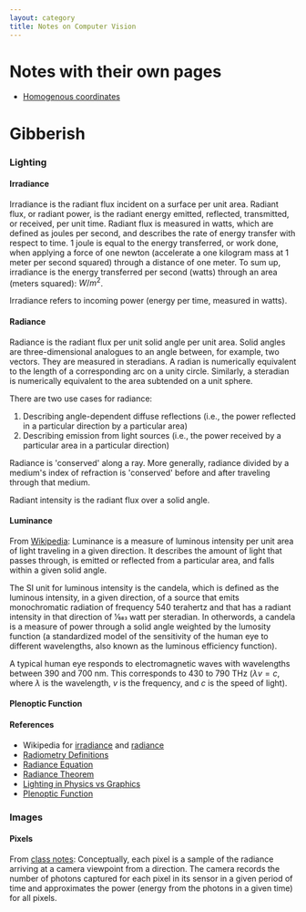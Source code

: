 ```yaml
---
layout: category
title: Notes on Computer Vision
---
```


# Notes with their own pages
- [Homogenous coordinates](homogenous-coordinates.html)

# Gibberish

### Lighting

#### Irradiance
Irradiance is the radiant flux incident on a surface per unit area. Radiant flux, or radiant power, is the radiant energy emitted, reflected, transmitted, or received, per unit time. Radiant flux is measured in watts, which are defined as joules per second, and describes the rate of energy transfer with respect to time. 1 joule is equal to the energy transferred, or work done, when applying a force of one newton (accelerate a one kilogram mass at 1 meter per second squared) through a distance of one meter. To sum up, irradiance is the energy transferred per second (watts) through an area (meters squared): $W/m^2$.

Irradiance refers to incoming power (energy per time, measured in watts).

#### Radiance
Radiance is the radiant flux per unit solid angle per unit area. Solid angles are three-dimensional analogues to an angle between, for example, two vectors. They are measured in steradians. A radian is numerically equivalent to the length of a corresponding arc on a unity circle. Similarly, a steradian is numerically equivalent to the area subtended on a unit sphere.

There are two use cases for radiance:

1. Describing angle-dependent diffuse reflections (i.e., the power reflected in a particular direction by a particular area)
2. Describing emission from light sources (i.e., the power received by a particular area in a particular direction)

Radiance is 'conserved' along a ray. More generally, radiance divided by a medium's index of refraction is 'conserved' before and after traveling through that medium.

Radiant intensity is the radiant flux over a solid angle.

#### Luminance
From [Wikipedia](http://en.wikipedia.org/wiki/Luminance): Luminance is a measure of luminous intensity per unit area of light traveling in a given direction. It describes the amount of light that passes through, is emitted or reflected from a particular area, and falls within a given solid angle.

The SI unit for luminous intensity is the candela, which is defined as the luminous intensity, in a given direction, of a source that emits monochromatic radiation of frequency 540 terahertz and that has a radiant intensity in that direction of 1⁄683 watt per steradian. In otherwords, a candela is a measure of power through a solid angle weighted by the lumosity function (a standardized model of the sensitivity of the human eye to different wavelengths, also known as the luminous efficiency function).

A typical human eye responds to electromagnetic waves with wavelengths between 390 and 700 nm. This corresponds to 430 to 790 THz ($\lambda v = c$, where $\lambda$ is the wavelength, $v$ is the frequency, and $c$ is the speed of light).

#### Plenoptic Function


#### References
- Wikipedia for [irradiance](http://en.wikipedia.org/wiki/Irradiance) and [radiance](http://en.wikipedia.org/wiki/Radiance)
- [Radiometry Definitions](http://www.astrohandbook.com/ch14/radiation_defs.pdf)
- [Radiance Equation](http://physics.stackexchange.com/questions/52959/radiance-equation)
- [Radiance Theorem](http://www.physics.csbsju.edu/370/photometry/etendue.pdf)
- [Lighting in Physics vs Graphics](http://mrl.nyu.edu/~dzorin/cg05/lecture08.pdf)
- [Plenoptic Function](http://en.wikipedia.org/wiki/Light_field)

### Images

#### Pixels
From [class notes](http://vision.princeton.edu/courses/COS429/2014fa/slides/02_camera/): Conceptually, each pixel is a sample of the radiance arriving at a camera viewpoint from a direction. The camera records the number of photons captured for each pixel in its sensor in a given period of time and approximates the power (energy from the photons in a given time) for all pixels.
